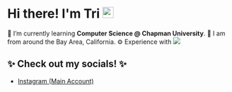 # Hi there! I'm Tri   <img src="https://user-images.githubusercontent.com/74038190/216120981-b9507c36-0e04-4469-8e27-c99271b45ba5.png" width="25" height="25"/>

🌱 I’m currently learning **Computer Science @ Chapman University**.
📍 I am from around the Bay Area, California.
⚙️ Experience with <img src="https://camo.githubusercontent.com/2df60e2598ca49144cf62ae1f6fd6c99ab7b1c7f969b7b3a28be87d39e814f4c/68747470733a2f2f692e696d6775722e636f6d2f337531777a77452e706e67"/>

## ✨ Check out my socials! ✨
- [Instagram (Main Account)](https://www.instagram.com/troyxblizei/)
